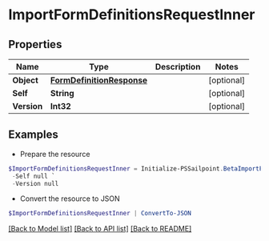 # ImportFormDefinitionsRequestInner
## Properties

Name | Type | Description | Notes
------------ | ------------- | ------------- | -------------
**Object** | [**FormDefinitionResponse**](FormDefinitionResponse.md) |  | [optional] 
**Self** | **String** |  | [optional] 
**Version** | **Int32** |  | [optional] 

## Examples

- Prepare the resource
```powershell
$ImportFormDefinitionsRequestInner = Initialize-PSSailpoint.BetaImportFormDefinitionsRequestInner  -Object null `
 -Self null `
 -Version null
```

- Convert the resource to JSON
```powershell
$ImportFormDefinitionsRequestInner | ConvertTo-JSON
```

[[Back to Model list]](../README.md#documentation-for-models) [[Back to API list]](../README.md#documentation-for-api-endpoints) [[Back to README]](../README.md)

